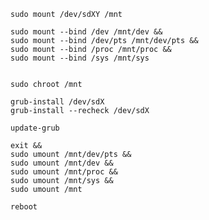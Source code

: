 	sudo mount /dev/sdXY /mnt
	
	sudo mount --bind /dev /mnt/dev &&
	sudo mount --bind /dev/pts /mnt/dev/pts &&
	sudo mount --bind /proc /mnt/proc &&
	sudo mount --bind /sys /mnt/sys
	
	
	sudo chroot /mnt
	
	grub-install /dev/sdX
	grub-install --recheck /dev/sdX
	
	update-grub
	
	exit &&
	sudo umount /mnt/dev/pts &&
	sudo umount /mnt/dev &&
	sudo umount /mnt/proc &&
	sudo umount /mnt/sys &&
	sudo umount /mnt
	
	reboot
